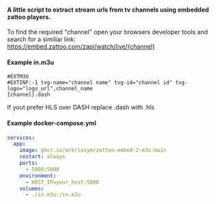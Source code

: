 #### A little script to extract stream urls from tv channels using embedded zattoo players.

To find the required "channel" open your browsers developer tools and search for a similiar link: https://embed.zattoo.com/zapi/watch/live/{channel}

#### Example in.m3u
``` m3u
#EXTM3U
#EXTINF:-1 tvg-name="channel name" tvg-id="channel id" tvg-logo="logo_url",channel_name
{channel}.dash

```
If yout prefer HLS over DASH replace .dash with .hls


#### Example docker-compose.yml
``` yml
services:
  app:
    image: ghcr.io/arkrissym/zattoo-embed-2-m3u:main
    restart: always
    ports:
      - 5000:5000
    environment:
      - HOST_IP=your_host:5000
    volumes:
      - ./in.m3u:/in.m3u
```
